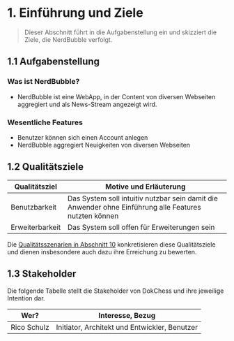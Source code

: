 # 1. Einführung und Ziele
> Dieser Abschnitt führt in die Aufgabenstellung ein und skizziert die Ziele, die NerdBubble verfolgt.

## 1.1 Aufgabenstellung

### Was ist NerdBubble?

- NerdBubble ist eine WebApp, in der Content von diversen Webseiten aggregiert und als News-Stream angezeigt wird.

### Wesentliche Features

- Benutzer können sich einen Account anlegen
- NerdBubble aggregiert Neuigkeiten von diversen Webseiten

## 1.2 Qualitätsziele

| Qualitätsziel   | Motive und Erläuterung                                                                                |
|-----------------|-------------------------------------------------------------------------------------------------------|
| Benutzbarkeit   | Das System soll intuitiv nutzbar sein damit die Anwender ohne Einführung alle Features nutzten können |
| Erweiterbarkeit | Das System soll offen für Erweiterungen sein                                                          |

Die [Qualitätsszenarien in Abschnitt 10](10_Qualitaetsanforderungen.md) konkretisieren diese Qualitätsziele und dienen
insbesondere auch dazu ihre Erreichung zu bewerten.

## 1.3 Stakeholder

Die folgende Tabelle stellt die Stakeholder von DokChess und ihre jeweilige Intention dar.

| Wer?        | Interesse, Bezug                              |
|-------------|-----------------------------------------------|
| Rico Schulz | Initiator, Architekt und Entwickler, Benutzer |
